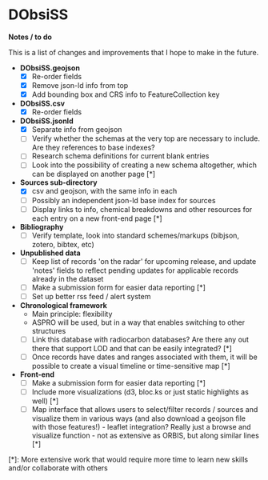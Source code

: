 DObsiSS
=======

**Notes / to do**

This is a list of changes and improvements that I hope to make in the future. 

- **DObsiSS.geojson**
  - [x] Re-order fields
  - [x] Remove json-ld info from top
  - [x] Add bounding box and CRS info to FeatureCollection key

- **DObsiSS.csv**
  - [x] Re-order fields

- **DObsiSS.jsonld**
  - [x] Separate info from geojson
  - [ ] Verify whether the schemas at the very top are necessary to include. Are they references to base indexes?
  - [ ] Research schema definitions for current blank entries
  - [ ] Look into the possibility of creating a new schema altogether, which can be displayed on another page [*]

- **Sources sub-directory**
  - [x] csv and geojson, with the same info in each
  - [ ] Possibly an independent json-ld base index for sources
  - [ ] Display links to info, chemical breakdowns and other resources for each entry on a new front-end page [*]

- **Bibliography**
  - [ ] Verify template, look into standard schemes/markups (bibjson, zotero, bibtex, etc)

- **Unpublished data**
  - [ ] Keep list of records 'on the radar' for upcoming release, and update 'notes' fields to reflect pending updates for applicable records already in the dataset
  - [ ] Make a submission form for easier data reporting [*]
  - [ ] Set up better rss feed / alert system

- **Chronological framework**
  - Main principle: flexibility
  - ASPRO will be used, but in a way that enables switching to other structures
  - [ ] Link this database with radiocarbon databases? Are there any out there that support LOD and that can be easily integrated? [*]
  - [ ] Once records have dates and ranges associated with them, it will be possible to create a visual timeline or time-sensitive map [*]

- **Front-end**
  - [ ] Make a submission form for easier data reporting [*]
  - [ ] Include more visualizations (d3, bloc.ks or just static highlights as well) [*]
  - [ ] Map interface that allows users to select/filter records / sources and visualize them in various ways (and also download a geojson file with those features!) - leaflet integration? Really just a browse and visualize function - not as extensive as ORBIS, but along similar lines [*]

[*]: More extensive work that would require more time to learn new skills and/or collaborate with others
